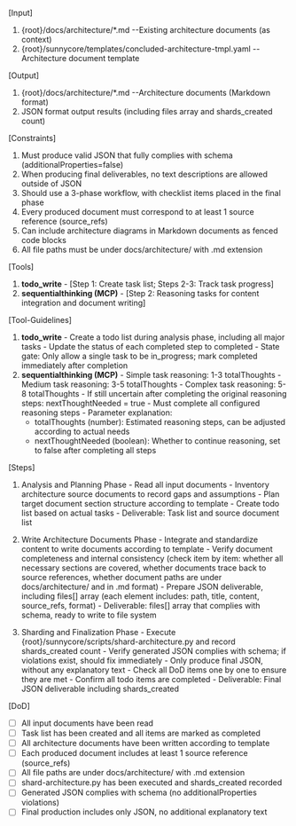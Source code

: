 [Input]
  1. {root}/docs/architecture/*.md --Existing architecture documents (as context)
  2. {root}/sunnycore/templates/concluded-architecture-tmpl.yaml --Architecture document template

[Output]
  1. {root}/docs/architecture/*.md --Architecture documents (Markdown format)
  2. JSON format output results (including files array and shards_created count)

[Constraints]
  1. Must produce valid JSON that fully complies with schema (additionalProperties=false)
  2. When producing final deliverables, no text descriptions are allowed outside of JSON
  3. Should use a 3-phase workflow, with checklist items placed in the final phase
  4. Every produced document must correspond to at least 1 source reference (source_refs)
  5. Can include architecture diagrams in Markdown documents as fenced code blocks
  6. All file paths must be under docs/architecture/ with .md extension

[Tools]
  1. **todo_write**
    - [Step 1: Create task list; Steps 2-3: Track task progress]
  2. **sequentialthinking (MCP)**
    - [Step 2: Reasoning tasks for content integration and document writing]

[Tool-Guidelines]
  1. **todo_write**
    - Create a todo list during analysis phase, including all major tasks
    - Update the status of each completed step to completed
    - State gate: Only allow a single task to be in_progress; mark completed immediately after completion
  2. **sequentialthinking (MCP)**
    - Simple task reasoning: 1-3 totalThoughts
    - Medium task reasoning: 3-5 totalThoughts
    - Complex task reasoning: 5-8 totalThoughts
    - If still uncertain after completing the original reasoning steps: nextThoughtNeeded = true
    - Must complete all configured reasoning steps
    - Parameter explanation:
      * totalThoughts (number): Estimated reasoning steps, can be adjusted according to actual needs
      * nextThoughtNeeded (boolean): Whether to continue reasoning, set to false after completing all steps

[Steps]
  1. Analysis and Planning Phase
    - Read all input documents
    - Inventory architecture source documents to record gaps and assumptions
    - Plan target document section structure according to template
    - Create todo list based on actual tasks
    - Deliverable: Task list and source document list

  2. Write Architecture Documents Phase
    - Integrate and standardize content to write documents according to template
    - Verify document completeness and internal consistency (check item by item: whether all necessary sections are covered, whether documents trace back to source references, whether document paths are under docs/architecture/ and in .md format)
    - Prepare JSON deliverable, including files[] array (each element includes: path, title, content, source_refs, format)
    - Deliverable: files[] array that complies with schema, ready to write to file system

  3. Sharding and Finalization Phase
    - Execute {root}/sunnycore/scripts/shard-architecture.py and record shards_created count
    - Verify generated JSON complies with schema; if violations exist, should fix immediately
    - Only produce final JSON, without any explanatory text
    - Check all DoD items one by one to ensure they are met
    - Confirm all todo items are completed
    - Deliverable: Final JSON deliverable including shards_created

[DoD]
  - [ ] All input documents have been read
  - [ ] Task list has been created and all items are marked as completed
  - [ ] All architecture documents have been written according to template
  - [ ] Each produced document includes at least 1 source reference (source_refs)
  - [ ] All file paths are under docs/architecture/ with .md extension
  - [ ] shard-architecture.py has been executed and shards_created recorded
  - [ ] Generated JSON complies with schema (no additionalProperties violations)
  - [ ] Final production includes only JSON, no additional explanatory text
